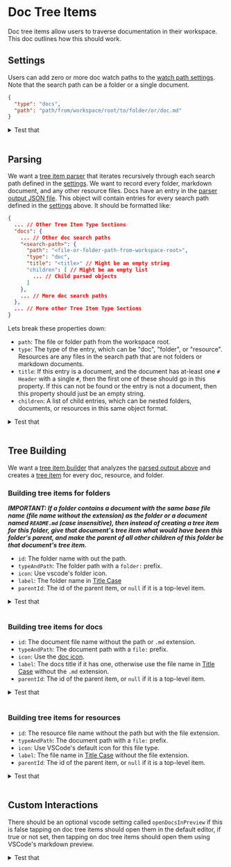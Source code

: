 # Doc Tree Items

Doc tree items allow users to traverse documentation in their workspace. This doc outlines how this should work.

## Settings

Users can add zero or more doc watch paths to the [watch path settings](/design_docs/project_explorer.md#tree-item-settings). Note that the search path can be a folder or a single document.

```json
{
  "type": "docs",
  "path": "path/from/workspace/root/to/folder/or/doc.md"
}
```

<details>
<summary>Test that</summary>

- TODO...

[How to Test](/design_docs/vscode_extensions.md#testing)

</details><br>

## Parsing

We want a [tree item parser](/design_docs/project_explorer.md#parser) that iterates recursively through each search path defined in the [settings](#settings). We want to record every folder, markdown document, and any other resource files. Docs have an entry in the [parser output JSON file](/design_docs/project_explorer.md#parser). This object will contain entries for every search path defined in the [settings](#setting) above. It should be formatted like:

```json
{
  ... // Other Tree Item Type Sections
  "docs": {
    ... // Other doc search paths
    "<search-path>": {
      "path": "<file-or-folder-path-from-workspace-root>",
      "type": "doc",
      "title": "<title>" // Might be an empty string
      "children": [ // Might be an empty list
        ... // Child parsed objects
      ]
    },
    ... // More doc search paths
  },
  ... // More other Tree Item Type Sections
}
```

Lets break these properties down:

- `path`: The file or folder path from the workspace root.
- `type`: The type of the entry, which can be "doc", "folder", or "resource". Resources are any files in the search path that are not folders or markdown documents.
- `title`: If this entry is a document, and the document has at-least one `# Header` with a single `#`, then the first one of these should go in this property. If this can not be found or the entry is not a document, then this property should just be an empty string.
- `children`: A list of child entries, which can be nested folders, documents, or resources in this same object format.

<details>
<summary>Test that</summary>

- TODO...

[How to Test](/design_docs/vscode_extensions.md#testing)

</details><br>

## Tree Building

We want a [tree item builder](/design_docs/project_explorer.md#tree-builder) that analyzes the [parsed output above](#parsing) and creates a [tree item](/design_docs/tree_items/tree_items.md) for every doc, resource, and folder.

### Building tree items for folders

**_IMPORTANT: If a folder contains a document with the same base file name (file name without the extension) as the folder or a document named `README.md` (case insensitive), then instead of creating a tree item for this folder, give that document's tree item what would have been this folder's parent, and make the parent of all other children of this folder be that document's tree item._**

- `id`: The folder name with out the path.
- `typeAndPath`: The folder path with a `folder:` prefix.
- `icon`: Use vscode's folder icon.
- `label`: The folder name in [Title Case](/design_docs/utils/name_casing.md#title-case)
- `parentId`: The id of the parent item, or `null` if it is a top-level item.

<details>
<summary>Test that</summary>

- TODO...

[How to Test](/design_docs/vscode_extensions.md#testing)

</details><br>

### Building tree items for docs

- `id`: The document file name without the path or `.md` extension.
- `typeAndPath`: The document path with a `file:` prefix.
- `icon`: Use the [doc icon](/design_docs/tree_items/doc_tree_items/doc.light_mode.png).
- `label`: The docs title if it has one, otherwise use the file name in [Title Case](/design_docs/utils/name_casing.md#title-case) without the `.md` extension.
- `parentId`: The id of the parent item, or `null` if it is a top-level item.

<details>
<summary>Test that</summary>

- TODO...

[How to Test](/design_docs/vscode_extensions.md#testing)

</details><br>

### Building tree items for resources

- `id`: The resource file name without the path but with the file extension.
- `typeAndPath`: The document path with a `file:` prefix.
- `icon`: Use VSCode's default icon for this file type.
- `label`: The file name in [Title Case](/design_docs/utils/name_casing.md#title-case) without the file extension.
- `parentId`: The id of the parent item, or `null` if it is a top-level item.

<details>
<summary>Test that</summary>

- TODO...

[How to Test](/design_docs/vscode_extensions.md#testing)

</details><br>

## Custom Interactions

There should be an optional vscode setting called `openDocsInPreview` if this is false tapping on doc tree items should open them in the default editor, if true or not set, then tapping on doc tree items should open them using VSCode's markdown preview.

<details>
<summary>Test that</summary>

- TODO...

[How to Test](/design_docs/vscode_extensions.md#testing)

</details><br>
